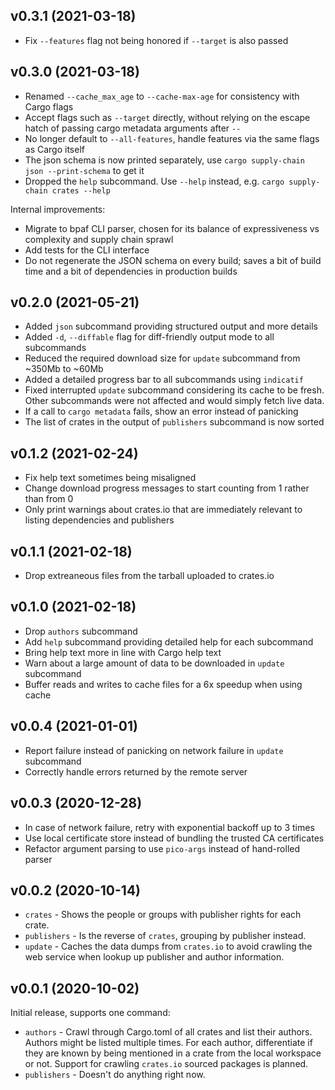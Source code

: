 ## v0.3.1 (2021-03-18)

 - Fix `--features` flag not being honored if `--target` is also passed

## v0.3.0 (2021-03-18)

 - Renamed `--cache_max_age` to `--cache-max-age` for consistency with Cargo flags
 - Accept flags such as `--target` directly, without relying on the escape hatch of passing cargo metadata arguments after `--`
 - No longer default to `--all-features`, handle features via the same flags as Cargo itself
 - The json schema is now printed separately, use `cargo supply-chain json --print-schema` to get it
 - Dropped the `help` subcommand. Use `--help` instead, e.g. `cargo supply-chain crates --help`

Internal improvements:

 - Migrate to bpaf CLI parser, chosen for its balance of expressiveness vs complexity and supply chain sprawl
 - Add tests for the CLI interface
 - Do not regenerate the JSON schema on every build; saves a bit of build time and a bit of dependencies in production builds

## v0.2.0 (2021-05-21)

- Added `json` subcommand providing structured output and more details
- Added `-d`, `--diffable` flag for diff-friendly output mode to all subcommands
- Reduced the required download size for `update` subcommand from ~350Mb to ~60Mb
- Added a detailed progress bar to all subcommands using `indicatif`
- Fixed interrupted `update` subcommand considering its cache to be fresh.
  Other subcommands were not affected and would simply fetch live data.
- If a call to `cargo metadata` fails, show an error instead of panicking
- The list of crates in the output of `publishers` subcommand is now sorted

## v0.1.2 (2021-02-24)

- Fix help text sometimes being misaligned
- Change download progress messages to start counting from 1 rather than from 0
- Only print warnings about crates.io that are immediately relevant to listing
  dependencies and publishers

## v0.1.1 (2021-02-18)

- Drop extreaneous files from the tarball uploaded to crates.io

## v0.1.0 (2021-02-18)

- Drop `authors` subcommand
- Add `help` subcommand providing detailed help for each subcommand
- Bring help text more in line with Cargo help text
- Warn about a large amount of data to be downloaded in `update` subcommand
- Buffer reads and writes to cache files for a 6x speedup when using cache

## v0.0.4 (2021-01-01)

- Report failure instead of panicking on network failure in `update` subcommand
- Correctly handle errors returned by the remote server

## v0.0.3 (2020-12-28)

- In case of network failure, retry with exponential backoff up to 3 times
- Use local certificate store instead of bundling the trusted CA certificates
- Refactor argument parsing to use `pico-args` instead of hand-rolled parser

## v0.0.2 (2020-10-14)

- `crates` - Shows the people or groups with publisher rights for each crate.
- `publishers` - Is the reverse of `crates`, grouping by publisher instead.
- `update` - Caches the data dumps from `crates.io` to avoid crawling the web
  service when lookup up publisher and author information.

## v0.0.1 (2020-10-02)

Initial release, supports one command:
- `authors` - Crawl through Cargo.toml of all crates and list their authors.
  Authors might be listed multiple times. For each author, differentiate if
  they are known by being mentioned in a crate from the local workspace or not.
  Support for crawling `crates.io` sourced packages is planned.
- `publishers` - Doesn't do anything right now.
